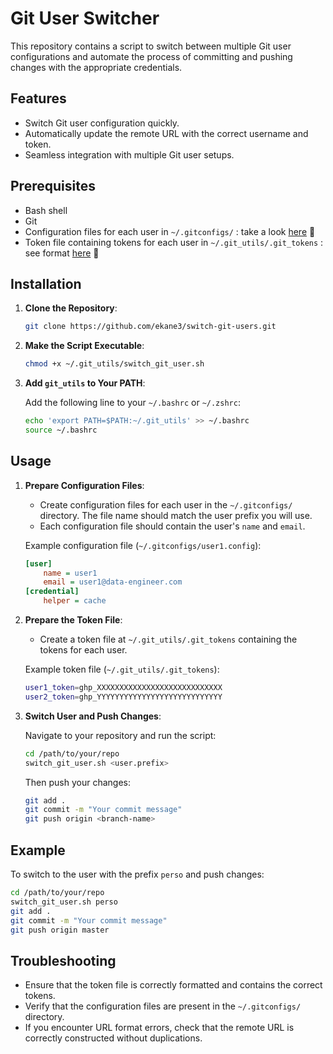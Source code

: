 # Git User Switcher

This repository contains a script to switch between multiple Git user configurations and automate the process of committing and pushing changes with the appropriate credentials.

## Features

- Switch Git user configuration quickly.
- Automatically update the remote URL with the correct username and token.
- Seamless integration with multiple Git user setups.

## Prerequisites

- Bash shell
- Git
- Configuration files for each user in `~/.gitconfigs/` : take a look [here](.gitconfigs/) 👀
- Token file containing tokens for each user in `~/.git_utils/.git_tokens` : see format [here](.git_utils/.git_tokens.tpl) 👀

## Installation

1. **Clone the Repository**:

    ```sh
    git clone https://github.com/ekane3/switch-git-users.git
    ```

2. **Make the Script Executable**:

    ```sh
    chmod +x ~/.git_utils/switch_git_user.sh
    ```

3. **Add `git_utils` to Your PATH**:

    Add the following line to your `~/.bashrc` or `~/.zshrc`:

    ```sh
    echo 'export PATH=$PATH:~/.git_utils' >> ~/.bashrc
    source ~/.bashrc
    ```

## Usage

1. **Prepare Configuration Files**:

    - Create configuration files for each user in the `~/.gitconfigs/` directory. The file name should match the user prefix you will use.
    - Each configuration file should contain the user's `name` and `email`.

    Example configuration file (`~/.gitconfigs/user1.config`):

    ```ini
    [user]
        name = user1
        email = user1@data-engineer.com
    [credential]
        helper = cache
    ```

2. **Prepare the Token File**:

    - Create a token file at `~/.git_utils/.git_tokens` containing the tokens for each user.

    Example token file (`~/.git_utils/.git_tokens`):

    ```sh
    user1_token=ghp_XXXXXXXXXXXXXXXXXXXXXXXXXXXX
    user2_token=ghp_YYYYYYYYYYYYYYYYYYYYYYYYYYYY
    ```

3. **Switch User and Push Changes**:

    Navigate to your repository and run the script:

    ```sh
    cd /path/to/your/repo
    switch_git_user.sh <user.prefix>
    ```

    Then push your changes:

    ```sh
    git add .
    git commit -m "Your commit message"
    git push origin <branch-name>
    ```

## Example

To switch to the user with the prefix `perso` and push changes:

```sh
cd /path/to/your/repo
switch_git_user.sh perso
git add .
git commit -m "Your commit message"
git push origin master
```


## Troubleshooting

- Ensure that the token file is correctly formatted and contains the correct tokens.
- Verify that the configuration files are present in the ``~/.gitconfigs/`` directory.
- If you encounter URL format errors, check that the remote URL is correctly constructed without duplications.